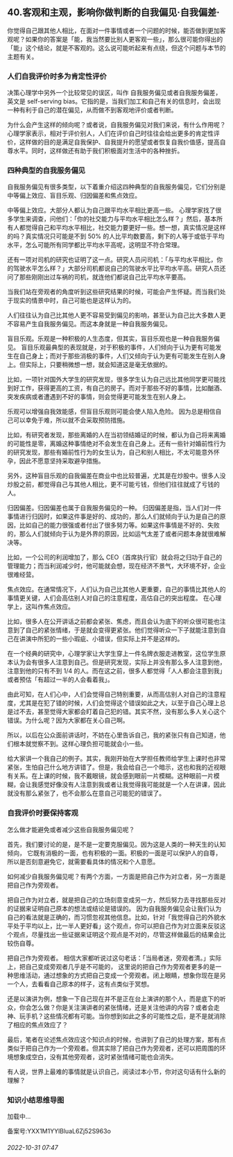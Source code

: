 ## 40.客观和主观，影响你做判断的自我偏见·自我偏差·
你觉得自己跟其他人相比，在面对一件事情或者一个问题的时候，能否做到更加客观呢？如果你的答案是「能，我当然要比别人更客观一些」，那么很可能你得出的「能」这个结论，就是不客观的。这么说可能听起来有点绕，但这个问题与本节的主题有关。



### 人们自我评价时多为肯定性评价


决策心理学中另外一个比较常见的误区，叫作
 自我服务偏见或者自我服务偏差，英文是 self-serving bias。它指的是，当我们加工和自己有关的信息时，会出现一种有利于自己的潜在偏见，从而做不到客观地评价或者判断。
 



为什么会产生这样的倾向呢？或者说，自我服务偏见对我们来说，有什么作用呢？心理学家表示，相对于评价别人，人们在评价自己时往往会给出更多的肯定性评价，这样做的目的是满足自我保护、自我提升的愿望或者恢复自我价值感，提高自尊水平。同时，这样做还有助于我们积极面对生活中的各种挫折。



### 四种典型的自我服务偏见


自我服务偏见有很多类型，以下着重介绍这四种典型的自我服务偏见，它们分别是中等偏上效应、盲目乐观、归因偏差和焦点效应。



中等偏上效应。大部分人都认为自己跟平均水平相比更高一些。
 心理学家找了很多学生来调查，问他们：「你的社交能力与平均水平相比怎么样？」然后，基本所有人都觉得自己和平均水平相比，社交能力要更好一些。想一想，真实情况是这样的吗？真实情况只可能是不到 50% 的人比平均数要高，剩下的人等于或低于平均水平，怎么可能所有同学都比平均水平高呢，这明显不符合常理。



还有一项对司机的研究也证明了这一点。研究人员问司机：「与平均水平相比，你的驾驶水平怎么样？」大部分司机都说自己的驾驶水平比平均水平高。研究人员还问了那些刚刚出过车祸的司机，就连他们都说自己比平均水平要高。



当我们站在旁观者的角度听到这些研究结果的时候，可能会产生怀疑。而当我们处于现实的情景中时，自己可能也是这样认为的。



人们往往认为自己比其他人更不容易受到偏见的影响，甚至认为自己比大多数人更不容易产生自我服务偏见。而这本身就是一种自我服务偏见。



盲目乐观。乐观是一种积极的人生态度，但其实，盲目乐观也是一种自我服务偏见。
 盲目乐观最典型的表现就是，对于积极的事件，人们倾向于认为更有可能发生在自己身上；而对于那些消极的事件，人们又倾向于认为更有可能发生在别人身上。但实际上，只要稍微想一想，就会知道这是毫无依据的。



比如，一项针对国外大学生的研究发现，很多学生认为自己远比其他同学更可能找到好工作，获得更高的工资，有自己的房子。而对于那些不好的事情，比如酗酒、突发疾病或者遭遇到不好的事情，则会觉得更可能发生在别人身上。



乐观可以增强自我效能感，但盲目乐观则可能会使人陷入危险。
 因为总是相信自己可以幸免于难，所以就不会采取预防措施。



比如，有研究者发现，那些离婚的人在当初领结婚证的时候，都认为自己将来离婚的可能性是零，离婚这种事情绝对不会发生在自己身上。还有一些针对婚前性行为的研究发现，那些有婚前性行为的女生认为，自己和别人相比，不太可能意外怀孕，因此不愿意坚持采取避孕措施。



另外，这种盲目乐观的自我偏差在商业中也比较普遍，尤其是在炒股中。很多人没炒股之前，都觉得自己与其他人相比，更不可能亏钱，但他们往往就成了亏钱的人。



归因偏差。归因偏差也属于自我服务偏见的一种。
 归因偏差是指，当人们对一件事情进行归因时，如果这件事是好的、成功的，那么人们就倾向于认为是自己的原因，比如自己的能力很强或者付出了很多努力等。如果这件事情是不好的、失败的，那么人们就倾向于认为是外界的原因，比如运气太差了或者问题本身就很难解决等。



比如，一个公司的利润增加了，那么 CEO（首席执行官）就会将之归功于自己的管理能力；而当利润减少时，他可能就会想，现在经济不景气，大环境不好，企业很难经营。



焦点效应。在通常情况下，人们认为自己比其他人更重要，自己的事情比其他人的事情更关键，人们会高估别人对自己的注意程度，高估自己的突出程度。
 在心理学上，这叫作焦点效应。



比如，很多人在公开讲话之前都会紧张、焦虑，而且会认为底下的听众很可能也注意到了自己的紧张情绪，于是就会变得更紧张。他们觉得听众一下子就能注意到自己在讲演中所犯的一些小瑕疵、小错误，但实际上并不是这样的。



在一个经典的研究中，心理学家让大学生穿上一件名牌衣服走进教室，这位学生原本认为会有很多人注意到自己。但是研究发现，实际上并没有那么多人注意到他，注意到他的只有不到 1/4 的人。而在这之前，很多人都觉得「人人都会注意到我」或者预估「有超过一半的人会看着我」。



由此可知，在人们心中，人们会觉得自己特别重要，从而高估别人对自己的注意程度，尤其是在犯了错的时候，人们会觉得这个错误如此之大，以至于自己心理上总是过不去，甚至觉得大家都会盯着自己犯的错。其实不然，没有那么多人关心这个错误。为什么呢？因为大家都在关心自己啊。



所以，以后在公众面前讲话时，不妨在心里告诉自己，我的紧张只有自己知道，他们根本就觉察不到。这样心理负担可能就会小一些。



给大家讲一个我自己的例子。其实，我刚开始在大学担任教师给学生上课时也非常紧张，生怕自己什么地方讲错了。但是，我会给自己一个暗示，这也和我的近视眼有关系。在上课的时候，我不戴眼镜，就会感到眼前一片模糊。这种眼前一片模糊，会让我感觉好像没有人注意到我或者让我觉得我可能就是一个人在讲课，因此就没有那么紧张了，也不会那么在意自己可能犯的错误了。



### 自我评价时要保持客观


怎么做才能避免或者减少这些自我服务偏见呢？



首先，我们要讨论的是，是不是一定要克服偏见。因为这是人类的一种天生的认知倾向，
 它既有消极的一面，也有积极的一面。积极的一面是可以保护人的自尊，所以是否刻意避免它，就需要看具体的情况和个人意愿。
 



如何减少自我服务偏见呢？有两个方面，一方面是把自己作为对立者，另一方面是把自己作为旁观者。



把自己作为对立者，就是把自己的立场刻意变成另一方，然后努力去寻找那些反对的证据来证明自己原本的想法或结论是错误的。
 因为自我服务偏见会让我们认为自己的看法就是正确的，而习惯忽视其他信息。比如，针对「我觉得自己的外貌水平处于平均以上，比一半人更好看」这个观点，你可以把自己作为对立面来反驳这个观点，尽量找出一些证据来证明这个观点是不对的，尽管这样做最后的结果会比较伤自尊。



把自己作为旁观者。
 相信大家都听说过这句老话：「当局者迷，旁观者清。」实际上，把自己变成旁观者几乎是不可能的，
 这里说的把自己作为旁观者更多的是一种思维活动，通过想象的方式把自己变成一个旁观者。闭上眼睛，想象你现在是另一个人，去看看自己原本的样子，这有点类似于冥想。
 



还是以演讲为例，想象一下自己现在并不是正在台上演讲的那个人，而是底下的听众，你会怎么做？你是关注演讲者的紧张情绪，还是关注他讲的内容？或者会走神、玩手机？这些情况都有可能。当你想到如此之多的可能性之后，是不是就消除了相应的焦点效应了？



最后，笔者在论述焦点效应这个知识点的时候，也讲到了自己的处理方案，那有点类似于把自己作为一个旁观者。但其实除了把自己作为旁观者，还可以把周围的环境想象成空白，没有其他旁观者，这时紧张情绪可能也会消失。



有人说，世界上最难的事情就是认识自己，阅读过本小节，你对这句话有什么新的理解？



### 知识小结思维导图


![]()加载中...

备案号:YXX1M1YYlBluaL6Zj52S963o


###### 2022-10-31 07:47
